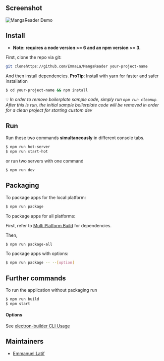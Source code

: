 ## Screenshot

![MangaReader Demo](https://github.com/EmmaLa/MangaReader/raw/master/out2.gif)

## Install

* **Note: requires a node version >= 6 and an npm version >= 3.**

First, clone the repo via git:

```bash
git clonehttps://github.com/EmmaLa/MangaReader your-project-name
```

And then install dependencies.
**ProTip**: Install with [yarn](https://github.com/yarnpkg/yarn) for faster and safer installation

```bash
$ cd your-project-name && npm install
```

:bulb: *In order to remove boilerplate sample code, simply run `npm run cleanup`. After this is run, the initial sample boilerplate code will be removed in order for a clean project for starting custom dev*

## Run

Run these two commands __simultaneously__ in different console tabs.

```bash
$ npm run hot-server
$ npm run start-hot
```

or run two servers with one command

```bash
$ npm run dev
```

## Packaging

To package apps for the local platform:

```bash
$ npm run package
```

To package apps for all platforms:

First, refer to [Multi Platform Build](https://github.com/electron-userland/electron-builder/wiki/Multi-Platform-Build) for dependencies.

Then,
```bash
$ npm run package-all
```

To package apps with options:

```bash
$ npm run package -- --[option]
```

## Further commands

To run the application without packaging run

```bash
$ npm run build
$ npm start
```

#### Options

See [electron-builder CLI Usage](https://github.com/electron-userland/electron-builder#cli-usage)

## Maintainers

- [Emmanuel Latif](https://github.com/EmmaLa)
